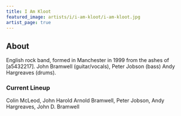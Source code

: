 ```yaml
---
title: I Am Kloot
featured_image: artists/i/i-am-kloot/i-am-kloot.jpg
artist_page: true
---
```

## About

English rock band, formed in Manchester in 1999 from the ashes of [a5432217].
John Bramwell (guitar/vocals),
Peter Jobson (bass)
Andy Hargreaves (drums).

### Current Lineup

Colin McLeod, John Harold Arnold Bramwell, Peter Jobson, Andy Hargreaves, John D. Bramwell

